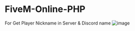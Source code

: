 # FiveM-Online-PHP
For Get Player Nickname in Server &amp; Discord name 
![image](https://github.com/RiadAlruqi/FiveM-Online-PHP/assets/60513427/a24ea04f-4673-4b2c-a58c-300b10d8de18)
